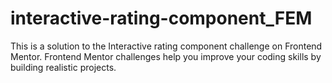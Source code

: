 # interactive-rating-component_FEM
This is a solution to the Interactive rating component challenge on Frontend Mentor. Frontend Mentor challenges help you improve your coding skills by building realistic projects. 
